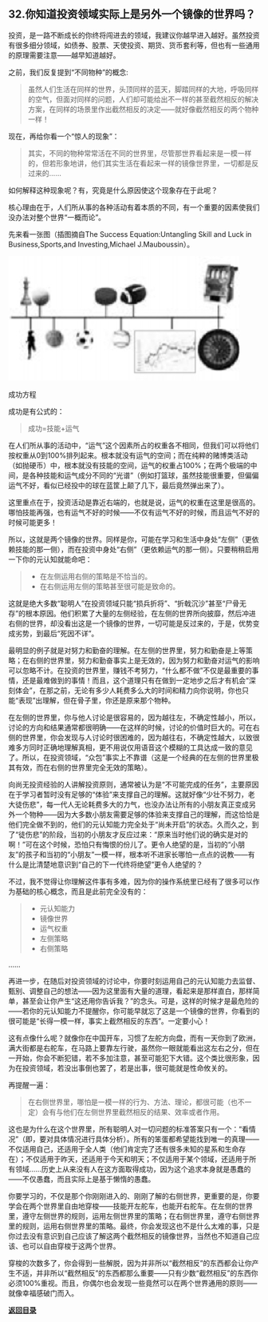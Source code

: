 ## 32.你知道投资领域实际上是另外一个镜像的世界吗？
投资，是一路不断成长的你终将闯进去的领域，我建议你越早进入越好。虽然投资有很多细分领域，如债券、股票、天使投资、期货、货币套利等，但也有一些通用的原理需要注意——越早知道越好。

之前，我们反复提到“不同物种”的概念:

> 虽然人们生活在同样的世界，头顶同样的蓝天，脚踏同样的大地，呼吸同样的空气，但面对同样的问题，人们却可能给出不一样的甚至截然相反的解决方案，在同样的场景里作出截然相反的决定——就好像截然相反的两个物种一样！

现在，再给你看一个“惊人的现象”：

> 其实，不同的物种常常活在不同的世界里，尽管那世界看起来是一模一样的，但若形象地讲，他们其实生活在看起来一样的镜像世界里，一切都是反过来的……

如何解释这种现象呢？有，究竟是什么原因使这个现象存在于此呢？

核心理由在于，人们所从事的各种活动有着本质的不同，有一个重要的因素使我们没办法对整个世界“一概而论”。

先来看一张图（插图摘自The Success Equation:Untangling Skill and Luck in Business,Sports,and Investing,Michael J.Mauboussin）。

![](images/skill.jpeg)

成功方程

成功是有公式的：

> 成功=技能+运气

在人们所从事的活动中，“运气”这个因素所占的权重各不相同，但我们可以将他们按权重从0到100%排列起来。根本就没有运气的空间；而在纯粹的赌博类活动（如抛硬币）中，根本就没有技能的空间，运气的权重占100%；在两个极端的中间，是各种技能和运气成分不同的“光谱”（例如打篮球，虽然技能很重要，但偏偏运气不好，看似已经投中的球在蓝筐上颠了几下，最后竟然弹出来了）。

这里重点在于，投资活动是靠近右端的，也就是说，运气的权重在这里是很高的。哪怕技能再强，也有运气不好的时候——不仅有运气不好的时候，而且运气不好的时候可能更多！

所以，这就是两个镜像的世界。同样是你，可能在学习和生活中身处“左侧”（更依赖技能的那一侧），而在投资中身处“右侧”（更依赖运气的那一侧）。只要稍稍启用一下你的元认知就能命吧：

> - 在左侧运用右侧的策略是不恰当的。
> - 在右侧运用左侧的策略甚至很可能是致命的。

这就是绝大多数“聪明人”在投资领域只能“损兵折将”、“折戟沉沙”甚至“尸骨无存”的根本原因。他们积累了大量的左侧经验，在左侧的世界所向披靡，然后冲进右侧的世界，却没看出这是一个镜像的世界，一切可能是反过来的，于是，优势变成劣势，到最后“死因不详”。

最明显的例子就是对努力和勤奋的理解。在左侧的世界里，努力和勤奋是上等策略；在右侧的世界里，努力和勤奋事实上是无效的，因为努力和勤奋对运气的影响可以忽略不计。在投资的世界里，赚钱不考努力，“什么都不做”不仅是最重要的事情，还是最难做到的事情！而且，这个道理只有在做到一定地步之后才有机会“深刻体会”，在那之前，无论有多少人耗费多么大的时间和精力向你说明，你也只能“表现”出理解，但在骨子里，你还是原来那个物种。

在左侧的世界里，你与他人讨论是很容易的，因为越往左，不确定性越小，所以，讨论的方向和结果通常都很明确——在这样的时候，讨论的价值时巨大的。可在右侧的世界里，你会发现与人讨论时很困难的，因为越往右，不确定性越大，以致很难多方同时正确地理解真相，更不用说仅用语音这个模糊的工具达成一致的意见了。所以，在投资领域，“众包”事实上不靠谱（这是一个经典的在左侧的世界里极其有效，而在右侧的世界里完全无效的策略）。

向尚无投资经验的人讲解投资原则，通常被认为是“不可能完成的任务”，主要原因在于学习者暂时没有足够的“体验”来支撑自己的理解。这就好像“少壮不努力，老大徒伤悲”，每一代人无论耗费多大的力气，也没办法让所有的小朋友真正变成另外一个物种——因为大多数小朋友需要足够的体验来支撑自己的理解，而这恰恰是他们完全做不到的，他们的元认知能力完全处于“尚未开启”的状态。久而久之，到了“徒伤悲”的阶段，当初的小朋友才反应过来：“原来当时他们说的确实是对的啊！”可在这个时候，恐怕只有悔恨的份儿了。更令人绝望的是，当初的“小朋友”的孩子和当初的“小朋友”一模一样，根本听不进家长哪怕一点点的说教——有什么是比清楚地意识到“自己的下一代终将绝望”更令人绝望的？

不过，我不觉得让你理解这件事有多难，因为你的操作系统里已经有了很多可以作为基础的核心概念，而且是此前完全没有的：

> - 元认知能力
> - 镜像世界
> - 运气权重
> - 左侧策略
> - 右侧策略

……

再进一步，在随后对投资领域的讨论中，你要时刻运用自己的元认知能力去监督、甄别、调整自己的想法——因为这里面有大量的道理，看起来是那样直白，那样简单，甚至会让你产生“这还用你告诉我？”的念头。可是，这样的时候才是最危险的——若你的元认知能力不提醒你，你可能早就忘了这是一个镜像的世界，你看到的很可能是“长得一模一样，事实上截然相反的东西”。一定要小心！

这有点像什么呢？就像你在中国开车，习惯了左舵方向盘，而有一天你到了欧洲，满大街都是右舵车，在马路上要靠左行驶，虽然你一眼就能看出这左右之分，但在一开始，你会不断犯错，若不多加注意，甚至可能犯下大错。这个类比很形象，因为在投资领域，若没出事倒也罢了，若是出事，很可能就是性命攸关的。

再提醒一遍：

> 在右侧世界里，哪怕是一模一样的行为、方法、理论，都很可能（也不一定）会有与他们在左侧世界里截然相反的结果、效率或者作用。

这也是为什么在这个世界里，所有聪明人对一切问题的标准答案只有一个：“看情况”（即，要对具体情况进行具体分析）。所有的笨蛋都希望能找到唯一的真理——不仅适用自己，还适用于全人类（他们肯定完了还有很多未知的星系和生命存在）；不仅适用于昨天，还适用于今天和明天；不仅适用于某个领域，还适用于所有领域……历史上从来没有人在这方面取得成功，因为这个追求本身就是愚蠢的——不仅愚蠢，而且实际上是基于懒惰的愚蠢。

你要学习的，不仅是那个你刚刚进入的、刚刚了解的右侧世界，更重要的是，你要学会在两个世界里自由地穿梭——技能开左舵车，也能开右舵车。在左侧的世界里，遵守左侧世界的规则，运用左侧世界里的策略；在右侧世界里，遵守右侧世界里的规则，运用右侧世界里的策略。最终，你会发现这也不是什么太难的事，只是你过去没有意识到自己应该了解这两个截然相反的镜像世界，当然也不知道自己应该、也可以自由穿梭于这两个世界。

穿梭的次数多了，你会得到一些解脱，因为并非所以“截然相反”的东西都会让你产生不适，并非所以“截然相反”的东西都那么重要——只有少数“截然相反”的东西你必须100%重视。而且，你偶尔也会发现一些竟然可以在两个世界通用的原则——就像幸福感破门而入。



[**返回目录**](./menu.md)
